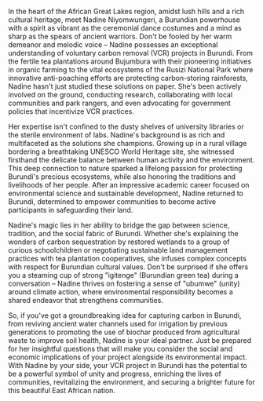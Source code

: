 In the heart of the African Great Lakes region, amidst lush hills and a rich cultural heritage, meet Nadine Niyomwungeri, a Burundian powerhouse with a spirit as vibrant as the ceremonial dance costumes and a mind as sharp as the spears of ancient warriors. Don't be fooled by her warm demeanor and melodic voice – Nadine possesses an exceptional understanding of voluntary carbon removal (VCR) projects in Burundi. From the fertile tea plantations around Bujumbura with their pioneering initiatives in organic farming to the vital ecosystems of the Rusizi National Park where innovative anti-poaching efforts are protecting carbon-storing rainforests, Nadine hasn't just studied these solutions on paper. She's been actively involved on the ground, conducting research, collaborating with local communities and park rangers, and even advocating for government policies that incentivize VCR practices.

Her expertise isn't confined to the dusty shelves of university libraries or the sterile environment of labs. Nadine's background is as rich and multifaceted as the solutions she champions. Growing up in a rural village bordering a breathtaking UNESCO World Heritage site, she witnessed firsthand the delicate balance between human activity and the environment. This deep connection to nature sparked a lifelong passion for protecting Burundi's precious ecosystems, while also honoring the traditions and livelihoods of her people. After an impressive academic career focused on environmental science and sustainable development, Nadine returned to Burundi, determined to empower communities to become active participants in safeguarding their land.

Nadine's magic lies in her ability to bridge the gap between science, tradition, and the social fabric of Burundi. Whether she's explaining the wonders of carbon sequestration by restored wetlands to a group of curious schoolchildren or negotiating sustainable land management practices with tea plantation cooperatives, she infuses complex concepts with respect for Burundian cultural values. Don't be surprised if she offers you a steaming cup of strong "igitenge" (Burundian green tea) during a conversation – Nadine thrives on fostering a sense of "ubumwe" (unity) around climate action, where environmental responsibility becomes a shared endeavor that strengthens communities. 

So, if you've got a groundbreaking idea for capturing carbon in Burundi, from reviving ancient water channels used for irrigation by previous generations to promoting the use of biochar produced from agricultural waste to improve soil health, Nadine is your ideal partner. Just be prepared for her insightful questions that will make you consider the social and economic implications of your project alongside its environmental impact. With Nadine by your side, your VCR project in Burundi has the potential to be a powerful symbol of unity and progress, enriching the lives of communities, revitalizing the environment, and securing a brighter future for this beautiful East African nation. 
